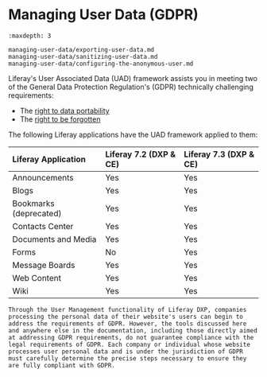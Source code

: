 # Managing User Data (GDPR)

```{toctree}
:maxdepth: 3

managing-user-data/exporting-user-data.md
managing-user-data/sanitizing-user-data.md
managing-user-data/configuring-the-anonymous-user.md
```

Liferay's User Associated Data (UAD) framework assists you in meeting two of the General Data Protection Regulation's (GDPR) technically challenging requirements:

- The [right to data portability](./managing-user-data/exporting-user-data.md)
- The [right to be forgotten](./managing-user-data/sanitizing-user-data.md)

The following Liferay applications have the UAD framework applied to them:

| Liferay Application | Liferay 7.2 (DXP & CE) | Liferay 7.3 (DXP & CE) |
| :--- | :--- | :--- |
| Announcements          | Yes | Yes |
| Blogs                  | Yes | Yes |
| Bookmarks (deprecated) | Yes | Yes |
| Contacts Center        | Yes | Yes |
| Documents and Media    | Yes | Yes |
| Forms                  | No | Yes |
| Message Boards         | Yes | Yes |
| Web Content            | Yes | Yes |
| Wiki                   | Yes | Yes |

```{important}
Through the User Management functionality of Liferay DXP, companies processing the personal data of their website's users can begin to address the requirements of GDPR. However, the tools discussed here and anywhere else in the documentation, including those directly aimed at addressing GDPR requirements, do not guarantee compliance with the legal requirements of GDPR. Each company or individual whose website processes user personal data and is under the jurisdiction of GDPR must carefully determine the precise steps necessary to ensure they are fully compliant with GDPR.
```